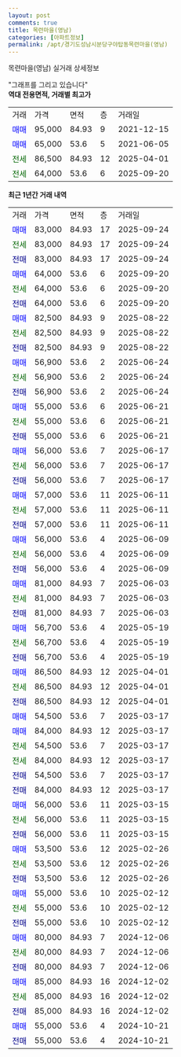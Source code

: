 ```yaml
---
layout: post
comments: true
title: 목련마을(영남)
categories: [아파트정보]
permalink: /apt/경기도성남시분당구야탑동목련마을(영남)
---
```


목련마을(영남) 실거래 상세정보

<script type="text/javascript">
  google.charts.load('current', {'packages':['line', 'corechart']});
  google.charts.setOnLoadCallback(drawChart);

  function drawChart() {
    var data = new google.visualization.DataTable();
    data.addColumn('date', '거래일');
    data.addColumn('number', "매매");
    data.addColumn('number', "전세");
    data.addColumn('number', "전매");

    data.addRows([[new Date(Date.parse("2025-09-24")), 83000, null, null], [new Date(Date.parse("2025-09-24")), null, 83000, null], [new Date(Date.parse("2025-09-24")), null, null, 83000], [new Date(Date.parse("2025-09-20")), 64000, null, null], [new Date(Date.parse("2025-09-20")), null, 64000, null], [new Date(Date.parse("2025-09-20")), null, null, 64000], [new Date(Date.parse("2025-08-22")), 82500, null, null], [new Date(Date.parse("2025-08-22")), null, 82500, null], [new Date(Date.parse("2025-08-22")), null, null, 82500], [new Date(Date.parse("2025-06-24")), 56900, null, null], [new Date(Date.parse("2025-06-24")), null, 56900, null], [new Date(Date.parse("2025-06-24")), null, null, 56900], [new Date(Date.parse("2025-06-21")), 55000, null, null], [new Date(Date.parse("2025-06-21")), null, 55000, null], [new Date(Date.parse("2025-06-21")), null, null, 55000], [new Date(Date.parse("2025-06-17")), 56000, null, null], [new Date(Date.parse("2025-06-17")), null, 56000, null], [new Date(Date.parse("2025-06-17")), null, null, 56000], [new Date(Date.parse("2025-06-11")), 57000, null, null], [new Date(Date.parse("2025-06-11")), null, 57000, null], [new Date(Date.parse("2025-06-11")), null, null, 57000], [new Date(Date.parse("2025-06-09")), 56000, null, null], [new Date(Date.parse("2025-06-09")), null, 56000, null], [new Date(Date.parse("2025-06-09")), null, null, 56000], [new Date(Date.parse("2025-06-03")), 81000, null, null], [new Date(Date.parse("2025-06-03")), null, 81000, null], [new Date(Date.parse("2025-06-03")), null, null, 81000], [new Date(Date.parse("2025-05-19")), 56700, null, null], [new Date(Date.parse("2025-05-19")), null, 56700, null], [new Date(Date.parse("2025-05-19")), null, null, 56700], [new Date(Date.parse("2025-04-01")), 86500, null, null], [new Date(Date.parse("2025-04-01")), null, 86500, null], [new Date(Date.parse("2025-04-01")), null, null, 86500], [new Date(Date.parse("2025-03-17")), 54500, null, null], [new Date(Date.parse("2025-03-17")), 84000, null, null], [new Date(Date.parse("2025-03-17")), null, 54500, null], [new Date(Date.parse("2025-03-17")), null, 84000, null], [new Date(Date.parse("2025-03-17")), null, null, 54500], [new Date(Date.parse("2025-03-17")), null, null, 84000], [new Date(Date.parse("2025-03-15")), 56000, null, null], [new Date(Date.parse("2025-03-15")), null, 56000, null], [new Date(Date.parse("2025-03-15")), null, null, 56000], [new Date(Date.parse("2025-02-26")), 53500, null, null], [new Date(Date.parse("2025-02-26")), null, 53500, null], [new Date(Date.parse("2025-02-26")), null, null, 53500], [new Date(Date.parse("2025-02-12")), 55000, null, null], [new Date(Date.parse("2025-02-12")), null, 55000, null], [new Date(Date.parse("2025-02-12")), null, null, 55000], [new Date(Date.parse("2024-12-06")), 80000, null, null], [new Date(Date.parse("2024-12-06")), null, 80000, null], [new Date(Date.parse("2024-12-06")), null, null, 80000], [new Date(Date.parse("2024-12-02")), 85000, null, null], [new Date(Date.parse("2024-12-02")), null, 85000, null], [new Date(Date.parse("2024-12-02")), null, null, 85000], [new Date(Date.parse("2024-10-21")), 55000, null, null], [new Date(Date.parse("2024-10-21")), null, null, 55000]]);

    var options = {
      hAxis: {
        format: 'yyyy/MM/dd'
      },    
      lineWidth: 0,
      pointsVisible: true,    
      title: '최근 1년간 유형별 실거래가 분포',
      legend: { position: 'bottom' }
    };

    var formatter = new google.visualization.NumberFormat({pattern:'###,###'} );
    formatter.format(data, 1);
    formatter.format(data, 2);
    
    setTimeout(function() {
        var chart = new google.visualization.LineChart(document.getElementById('columnchart_material'));
        chart.draw(data, (options));
        document.getElementById('loading').style.display = 'none';
    }, 200);
  }
</script>


<div id="loading" style="z-index:20; display: block; margin-left: 0px">"그래프를 그리고 있습니다"</div>
<div id="columnchart_material" style="width: 95%; margin-left: 0px; display: block"></div>
<!-- contents start -->
<b>역대 전용면적, 거래별 최고가</b>
<table class="sortable">
    <tr>
      <td>거래</td>
      <td>가격</td>
      <td>면적</td>
      <td>층</td>
      <td>거래일</td>
    </tr>
        <tr>
          <td><a style="color: blue">매매</a></td>
          <td>95,000</td>
          <td>84.93</td>
          <td>9</td>
          <td>2021-12-15</td>
        </tr>            <tr>
          <td><a style="color: blue">매매</a></td>
          <td>65,000</td>
          <td>53.6</td>
          <td>5</td>
          <td>2021-06-05</td>
        </tr>        
        <tr>
              <td><a style="color: darkgreen">전세</a></td>
              <td>86,500</td>
              <td>84.93</td>
              <td>12</td>
              <td>2025-04-01</td>
            </tr>            <tr>
              <td><a style="color: darkgreen">전세</a></td>
              <td>64,000</td>
              <td>53.6</td>
              <td>6</td>
              <td>2025-09-20</td>
            </tr>        
    
</table>

<b>최근 1년간 거래 내역</b>

<table class="sortable">
    <tr>
      <td>거래</td>
      <td>가격</td>
      <td>면적</td>
      <td>층</td>
      <td>거래일</td>
    </tr>
    <tr>
      <td><a style="color: blue">매매</a></td>
      <td>83,000</td>
      <td>84.93</td>
      <td>17</td>
      <td>2025-09-24</td>
    </tr>          <tr>
      <td><a style="color: darkgreen">전세</a></td>
      <td>83,000</td>
      <td>84.93</td>
      <td>17</td>
      <td>2025-09-24</td>
    </tr>          <tr>
      <td><a style="color: darkblue">전매</a></td>
      <td>83,000</td>
      <td>84.93</td>
      <td>17</td>
      <td>2025-09-24</td>
    </tr>          <tr>
      <td><a style="color: blue">매매</a></td>
      <td>64,000</td>
      <td>53.6</td>
      <td>6</td>
      <td>2025-09-20</td>
    </tr>          <tr>
      <td><a style="color: darkgreen">전세</a></td>
      <td>64,000</td>
      <td>53.6</td>
      <td>6</td>
      <td>2025-09-20</td>
    </tr>          <tr>
      <td><a style="color: darkblue">전매</a></td>
      <td>64,000</td>
      <td>53.6</td>
      <td>6</td>
      <td>2025-09-20</td>
    </tr>          <tr>
      <td><a style="color: blue">매매</a></td>
      <td>82,500</td>
      <td>84.93</td>
      <td>9</td>
      <td>2025-08-22</td>
    </tr>          <tr>
      <td><a style="color: darkgreen">전세</a></td>
      <td>82,500</td>
      <td>84.93</td>
      <td>9</td>
      <td>2025-08-22</td>
    </tr>          <tr>
      <td><a style="color: darkblue">전매</a></td>
      <td>82,500</td>
      <td>84.93</td>
      <td>9</td>
      <td>2025-08-22</td>
    </tr>          <tr>
      <td><a style="color: blue">매매</a></td>
      <td>56,900</td>
      <td>53.6</td>
      <td>2</td>
      <td>2025-06-24</td>
    </tr>          <tr>
      <td><a style="color: darkgreen">전세</a></td>
      <td>56,900</td>
      <td>53.6</td>
      <td>2</td>
      <td>2025-06-24</td>
    </tr>          <tr>
      <td><a style="color: darkblue">전매</a></td>
      <td>56,900</td>
      <td>53.6</td>
      <td>2</td>
      <td>2025-06-24</td>
    </tr>          <tr>
      <td><a style="color: blue">매매</a></td>
      <td>55,000</td>
      <td>53.6</td>
      <td>6</td>
      <td>2025-06-21</td>
    </tr>          <tr>
      <td><a style="color: darkgreen">전세</a></td>
      <td>55,000</td>
      <td>53.6</td>
      <td>6</td>
      <td>2025-06-21</td>
    </tr>          <tr>
      <td><a style="color: darkblue">전매</a></td>
      <td>55,000</td>
      <td>53.6</td>
      <td>6</td>
      <td>2025-06-21</td>
    </tr>          <tr>
      <td><a style="color: blue">매매</a></td>
      <td>56,000</td>
      <td>53.6</td>
      <td>7</td>
      <td>2025-06-17</td>
    </tr>          <tr>
      <td><a style="color: darkgreen">전세</a></td>
      <td>56,000</td>
      <td>53.6</td>
      <td>7</td>
      <td>2025-06-17</td>
    </tr>          <tr>
      <td><a style="color: darkblue">전매</a></td>
      <td>56,000</td>
      <td>53.6</td>
      <td>7</td>
      <td>2025-06-17</td>
    </tr>          <tr>
      <td><a style="color: blue">매매</a></td>
      <td>57,000</td>
      <td>53.6</td>
      <td>11</td>
      <td>2025-06-11</td>
    </tr>          <tr>
      <td><a style="color: darkgreen">전세</a></td>
      <td>57,000</td>
      <td>53.6</td>
      <td>11</td>
      <td>2025-06-11</td>
    </tr>          <tr>
      <td><a style="color: darkblue">전매</a></td>
      <td>57,000</td>
      <td>53.6</td>
      <td>11</td>
      <td>2025-06-11</td>
    </tr>          <tr>
      <td><a style="color: blue">매매</a></td>
      <td>56,000</td>
      <td>53.6</td>
      <td>4</td>
      <td>2025-06-09</td>
    </tr>          <tr>
      <td><a style="color: darkgreen">전세</a></td>
      <td>56,000</td>
      <td>53.6</td>
      <td>4</td>
      <td>2025-06-09</td>
    </tr>          <tr>
      <td><a style="color: darkblue">전매</a></td>
      <td>56,000</td>
      <td>53.6</td>
      <td>4</td>
      <td>2025-06-09</td>
    </tr>          <tr>
      <td><a style="color: blue">매매</a></td>
      <td>81,000</td>
      <td>84.93</td>
      <td>7</td>
      <td>2025-06-03</td>
    </tr>          <tr>
      <td><a style="color: darkgreen">전세</a></td>
      <td>81,000</td>
      <td>84.93</td>
      <td>7</td>
      <td>2025-06-03</td>
    </tr>          <tr>
      <td><a style="color: darkblue">전매</a></td>
      <td>81,000</td>
      <td>84.93</td>
      <td>7</td>
      <td>2025-06-03</td>
    </tr>          <tr>
      <td><a style="color: blue">매매</a></td>
      <td>56,700</td>
      <td>53.6</td>
      <td>4</td>
      <td>2025-05-19</td>
    </tr>          <tr>
      <td><a style="color: darkgreen">전세</a></td>
      <td>56,700</td>
      <td>53.6</td>
      <td>4</td>
      <td>2025-05-19</td>
    </tr>          <tr>
      <td><a style="color: darkblue">전매</a></td>
      <td>56,700</td>
      <td>53.6</td>
      <td>4</td>
      <td>2025-05-19</td>
    </tr>          <tr>
      <td><a style="color: blue">매매</a></td>
      <td>86,500</td>
      <td>84.93</td>
      <td>12</td>
      <td>2025-04-01</td>
    </tr>          <tr>
      <td><a style="color: darkgreen">전세</a></td>
      <td>86,500</td>
      <td>84.93</td>
      <td>12</td>
      <td>2025-04-01</td>
    </tr>          <tr>
      <td><a style="color: darkblue">전매</a></td>
      <td>86,500</td>
      <td>84.93</td>
      <td>12</td>
      <td>2025-04-01</td>
    </tr>          <tr>
      <td><a style="color: blue">매매</a></td>
      <td>54,500</td>
      <td>53.6</td>
      <td>7</td>
      <td>2025-03-17</td>
    </tr>          <tr>
      <td><a style="color: blue">매매</a></td>
      <td>84,000</td>
      <td>84.93</td>
      <td>12</td>
      <td>2025-03-17</td>
    </tr>          <tr>
      <td><a style="color: darkgreen">전세</a></td>
      <td>54,500</td>
      <td>53.6</td>
      <td>7</td>
      <td>2025-03-17</td>
    </tr>          <tr>
      <td><a style="color: darkgreen">전세</a></td>
      <td>84,000</td>
      <td>84.93</td>
      <td>12</td>
      <td>2025-03-17</td>
    </tr>          <tr>
      <td><a style="color: darkblue">전매</a></td>
      <td>54,500</td>
      <td>53.6</td>
      <td>7</td>
      <td>2025-03-17</td>
    </tr>          <tr>
      <td><a style="color: darkblue">전매</a></td>
      <td>84,000</td>
      <td>84.93</td>
      <td>12</td>
      <td>2025-03-17</td>
    </tr>          <tr>
      <td><a style="color: blue">매매</a></td>
      <td>56,000</td>
      <td>53.6</td>
      <td>11</td>
      <td>2025-03-15</td>
    </tr>          <tr>
      <td><a style="color: darkgreen">전세</a></td>
      <td>56,000</td>
      <td>53.6</td>
      <td>11</td>
      <td>2025-03-15</td>
    </tr>          <tr>
      <td><a style="color: darkblue">전매</a></td>
      <td>56,000</td>
      <td>53.6</td>
      <td>11</td>
      <td>2025-03-15</td>
    </tr>          <tr>
      <td><a style="color: blue">매매</a></td>
      <td>53,500</td>
      <td>53.6</td>
      <td>12</td>
      <td>2025-02-26</td>
    </tr>          <tr>
      <td><a style="color: darkgreen">전세</a></td>
      <td>53,500</td>
      <td>53.6</td>
      <td>12</td>
      <td>2025-02-26</td>
    </tr>          <tr>
      <td><a style="color: darkblue">전매</a></td>
      <td>53,500</td>
      <td>53.6</td>
      <td>12</td>
      <td>2025-02-26</td>
    </tr>          <tr>
      <td><a style="color: blue">매매</a></td>
      <td>55,000</td>
      <td>53.6</td>
      <td>10</td>
      <td>2025-02-12</td>
    </tr>          <tr>
      <td><a style="color: darkgreen">전세</a></td>
      <td>55,000</td>
      <td>53.6</td>
      <td>10</td>
      <td>2025-02-12</td>
    </tr>          <tr>
      <td><a style="color: darkblue">전매</a></td>
      <td>55,000</td>
      <td>53.6</td>
      <td>10</td>
      <td>2025-02-12</td>
    </tr>          <tr>
      <td><a style="color: blue">매매</a></td>
      <td>80,000</td>
      <td>84.93</td>
      <td>7</td>
      <td>2024-12-06</td>
    </tr>          <tr>
      <td><a style="color: darkgreen">전세</a></td>
      <td>80,000</td>
      <td>84.93</td>
      <td>7</td>
      <td>2024-12-06</td>
    </tr>          <tr>
      <td><a style="color: darkblue">전매</a></td>
      <td>80,000</td>
      <td>84.93</td>
      <td>7</td>
      <td>2024-12-06</td>
    </tr>          <tr>
      <td><a style="color: blue">매매</a></td>
      <td>85,000</td>
      <td>84.93</td>
      <td>16</td>
      <td>2024-12-02</td>
    </tr>          <tr>
      <td><a style="color: darkgreen">전세</a></td>
      <td>85,000</td>
      <td>84.93</td>
      <td>16</td>
      <td>2024-12-02</td>
    </tr>          <tr>
      <td><a style="color: darkblue">전매</a></td>
      <td>85,000</td>
      <td>84.93</td>
      <td>16</td>
      <td>2024-12-02</td>
    </tr>          <tr>
      <td><a style="color: blue">매매</a></td>
      <td>55,000</td>
      <td>53.6</td>
      <td>4</td>
      <td>2024-10-21</td>
    </tr>          <tr>
      <td><a style="color: darkblue">전매</a></td>
      <td>55,000</td>
      <td>53.6</td>
      <td>4</td>
      <td>2024-10-21</td>
    </tr>      </table>
<!-- contents end -->    

